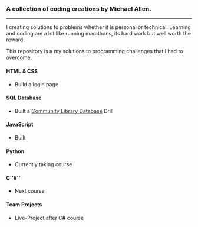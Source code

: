 ### A collection of coding creations by Michael Allen.
***

I creating solutions to problems whether it is personal or technical. Learning and coding are a lot like running marathons, its hard work but well worth the reward.

This repository is a my solutions to programming challenges that I had to overcome.

#### HTML & CSS

* Build a login page

#### SQL Database
* Built a [Community Library Database](SQL/) Drill

#### JavaScript
* Built

#### Python
* Currently taking course

#### C''#''
* Next course

#### Team Projects
* Live-Project after C# course


